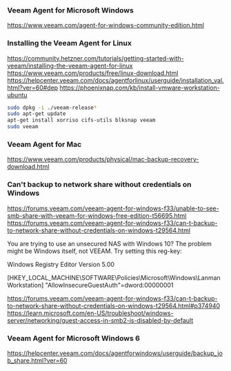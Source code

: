 ### Veeam Agent for Microsoft Windows
https://www.veeam.com/agent-for-windows-community-edition.html

### Installing the Veeam Agent for Linux
https://community.hetzner.com/tutorials/getting-started-with-veeam/installing-the-veeam-agent-for-linux
https://www.veeam.com/products/free/linux-download.html
https://helpcenter.veeam.com/docs/agentforlinux/userguide/installation_val.html?ver=60#dep
https://phoenixnap.com/kb/install-vmware-workstation-ubuntu

```bash
sudo dpkg -i ./veeam-release*
sudo apt-get update
apt-get install xorriso cifs-utils blksnap veeam
sudo veeam
```

### Veeam Agent for Mac
https://www.veeam.com/products/physical/mac-backup-recovery-download.html

### Can't backup to network share without credentials on Windows
https://forums.veeam.com/veeam-agent-for-windows-f33/unable-to-see-smb-share-with-veeam-for-windows-free-edition-t56695.html
https://forums.veeam.com/veeam-agent-for-windows-f33/can-t-backup-to-network-share-without-credentials-on-windows-t29564.html

You are trying to use an unsecured NAS with Windows 10? The problem might be Windows itself, not VEEAM.
Try setting this reg-key:

Windows Registry Editor Version 5.00

[HKEY_LOCAL_MACHINE\SOFTWARE\Policies\Microsoft\Windows\LanmanWorkstation]
"AllowInsecureGuestAuth"=dword:00000001

https://forums.veeam.com/veeam-agent-for-windows-f33/can-t-backup-to-network-share-without-credentials-on-windows-t29564.html#p374940
https://learn.microsoft.com/en-US/troubleshoot/windows-server/networking/guest-access-in-smb2-is-disabled-by-default

### Veeam Agent for Microsoft Windows 6
https://helpcenter.veeam.com/docs/agentforwindows/userguide/backup_job_share.html?ver=60

